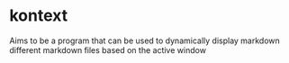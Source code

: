 # kontext
Aims to be a program that can be used to dynamically display markdown different markdown files based on the active window

